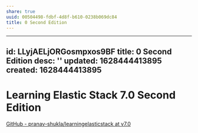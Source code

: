 ```yaml
---
share: true
uuid: 00504498-fdbf-4d8f-b610-0238b069dc84
title: 0 Second Edition
---
```

---
id: LLyjAELjORGosmpxos9BF
title: 0 Second Edition
desc: ''
updated: 1628444413895
created: 1628444413895
---
# Learning Elastic Stack 7.0 Second Edition
[GitHub - pranav-shukla/learningelasticstack at v7.0](https://github.com/pranav-shukla/learningelasticstack/tree/v7.0/)
